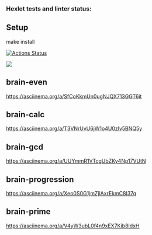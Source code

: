 ### Hexlet tests and linter status:

## Setup

make install

[![Actions Status](https://github.com/kaolin223/frontend-project-44/workflows/hexlet-check/badge.svg)](https://github.com/kaolin223/frontend-project-44/actions)

<a href="https://codeclimate.com/github/kaolin223/frontend-project-44/maintainability"><img src="https://api.codeclimate.com/v1/badges/01eb719acaab2cf1e46d/maintainability" /></a>
## brain-even
https://asciinema.org/a/SfCoKkmUn0ugNJQX713GGT6it

## brain-calc
https://asciinema.org/a/T3VNrUvU6jW1o4U0zlv5BNQ5y

## brain-gcd
https://asciinema.org/a/UUYmmR1VTcgUbZKy4Np17VUtN

## brain-progression
https://asciinema.org/a/Xeo0S0G1jmZjlAxrEkmC8I37q

## brain-prime
https://asciinema.org/a/V4yW3ubL0f4n9xEX7Kib8IdxH
